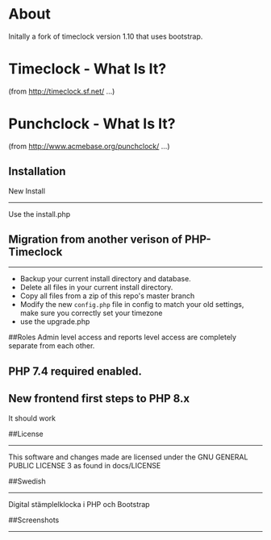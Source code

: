 About
=====

Initally a fork of timeclock version 1.10 that uses bootstrap.


Timeclock - What Is It?
=======================

(from http://timeclock.sf.net/ ...)


Punchclock - What Is It?
========================

(from http://www.acmebase.org/punchclock/ ...)


## Installation

New Install
___

Use the install.php


## Migration from another verison of PHP-Timeclock
___

 -  Backup your current install directory and database.
 -  Delete all files in your current install directory.
 -  Copy all files from a zip of this repo's master branch
 -  Modify the new `config.php` file in config to match your old settings, make sure you correctly set your timezone
 -  use the upgrade.php


##Roles
Admin level access and reports level access are completely separate from each other.

## PHP 7.4 required enabled.

## New frontend first steps to PHP 8.x
It should work

##License
________

This software and changes made are licensed under the GNU GENERAL PUBLIC LICENSE 3 as found in docs/LICENSE


##Swedish 
________
Digital stämplelklocka i PHP och Bootstrap

##Screenshots
________
